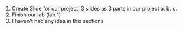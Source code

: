 1. Create Slide for our project: 3 slides as 3 parts in our project
    a. 
    b.
    c.
2. Finish our lab (lab 1)
3. I haven't had any idea in this sections
